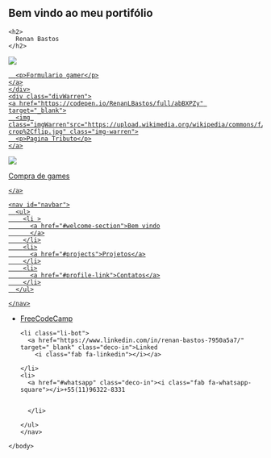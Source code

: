 <html>

<head>
  <link href="https://allfont.net/allfont.css?fonts=saxmono" rel="stylesheet" type="text/css" />
  <meta name="viewport" content="width=device-width, initial-scale=1.0">
  <script src="https://kit.fontawesome.com/58caa4ba2a.js" crossorigin="anonymous"></script>
  <link href="portifolio.css" rel="stylesheet"> 
  
</head>

<div class="cabecario">
  <section class="bemVindo" id="welcome-section"><h1>Bem vindo ao meu portifólio</h1>

    <h2>
      Renan Bastos
    </h2>
  </section>
  <section id="projects">
    <div class="divRyu">
    <a href="https://codepen.io/RenanLBastos/full/abBXrVM" target="_blanck">
      <img class="img-ryu" src="https://cdn.vox-cdn.com/thumbor/sGjV3EJfO-Ok_swRKFWR8LX8yrE=/1400x1400/filters:format(jpeg)/cdn.vox-cdn.com/uploads/chorus_asset/file/22055248/SFA_final.jpg" class="img-ryu">

      <p>Formulario gamer</p>
    </a>
    </div>
    <div class="divWarren">
    <a href="https://codepen.io/RenanLBastos/full/abBXPZy" target="_blank">
      <img class="imgWarren"src="https://upload.wikimedia.org/wikipedia/commons/f/fd/Warren_Buffett_KU-crop%2Cflip.jpg" class="img-warren">
      <p>Pagina Tributo</p>
    </a>
  </div>
  <div class="divMenino">
    <a href="https://codepen.io/RenanLBastos/full/OJbGLeW" target="_blank">
      <img class="imgMenino" src="https://img.pngio.com/boy-playing-video-game-vector-entertainment-game-png-and-vector-video-game-png-images-650_651.png" class="img-menino">
      <p>Compra de games</p>

    </a>
  </div>
    </section>
</div>
  
    <nav id="navbar">
      <ul>
        <li >
          <a href="#welcome-section">Bem vindo
          </a>
        </li>
        <li>
          <a href="#projects">Projetos</a>
        </li>
        <li>
          <a href="#profile-link">Contatos</a>
        </li>
      </ul>

    </nav>
<section id="profile-link">
  <nav id="nav-conts">
  <ul>
    <li>
      <a href="https://www.freecodecamp.org/renanlbastos" target="_blank" class="deco-fcc" href="#profile-link">FreeCodeCamp
        <i class="fab fa-free-code-camp"></i></a>
    </li>

    <li class="li-bot">
      <a href="https://www.linkedin.com/in/renan-bastos-7950a5a7/" target="_blank" class="deco-in">Linked
        <i class="fab fa-linkedin"></i></a>

    </li>
    <li>
      <a href="#whatsapp" class="deco-in"><i class="fab fa-whatsapp-square"></i>+55(11)96322-8331
        
      
      </li>

    </ul>
    </nav>
  </section>
    
  

    </body>



</html>
